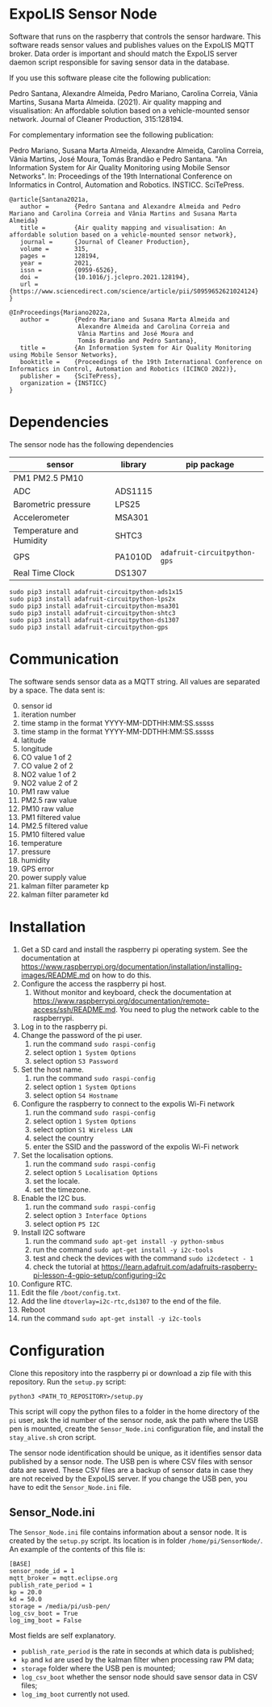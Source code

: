 # ExpoLIS Sensor Node
Software that runs on the raspberry that controls the sensor hardware. This software reads sensor values and publishes values on the ExpoLIS MQTT broker.  Data order is important and should match the ExpoLIS server daemon script responsible for saving sensor data in the database.

If you use this software please cite the following publication:

Pedro Santana, Alexandre Almeida, Pedro Mariano, Carolina Correia, Vânia Martins, Susana Marta Almeida. (2021). Air quality mapping and visualisation: An affordable solution based on a vehicle-mounted sensor network. Journal of Cleaner Production, 315:128194.

For complementary information see the following publication:

Pedro Mariano, Susana Marta Almeida, Alexandre Almeida, Carolina Correia, Vânia Martins, José Moura, Tomás Brandão e Pedro Santana. "An Information System for Air Quality Monitoring using Mobile Sensor Networks". In: Proceedings of the 19th International Conference on Informatics in Control, Automation and Robotics. INSTICC. SciTePress.

    @article{Santana2021a,
       author =       {Pedro Santana and Alexandre Almeida and Pedro Mariano and Carolina Correia and Vânia Martins and Susana Marta Almeida}
       title =        {Air quality mapping and visualisation: An affordable solution based on a vehicle-mounted sensor network},
       journal =      {Journal of Cleaner Production},
       volume =       315,
       pages =        128194,
       year =         2021,
       issn =         {0959-6526},
       doi =          {10.1016/j.jclepro.2021.128194},
       url =          {https://www.sciencedirect.com/science/article/pii/S0959652621024124}
    }
    
    @InProceedings{Mariano2022a,
       author =       {Pedro Mariano and Susana Marta Almeida and
                       Alexandre Almeida and Carolina Correia and
                       Vânia Martins and José Moura and
                       Tomás Brandão and Pedro Santana},
       title =        {An Information System for Air Quality Monitoring using Mobile Sensor Networks},
       booktitle =    {Proceedings of the 19th International Conference on Informatics in Control, Automation and Robotics (ICINCO 2022)},
       publisher =    {SciTePress},
       organization = {INSTICC}
    }

# Dependencies

The sensor node has the following dependencies

| sensor                   | library | pip package                 |
|--------------------------|---------|-----------------------------|
| PM1 PM2.5 PM10           |         |                             |
| ADC                      | ADS1115 |                             |
| Barometric pressure      | LPS25   |                             |
| Accelerometer            | MSA301  |                             |
| Temperature and Humidity | SHTC3   |                             |
| GPS                      | PA1010D | `adafruit-circuitpython-gps`|
| Real Time Clock          | DS1307  |                             |

    sudo pip3 install adafruit-circuitpython-ads1x15
    sudo pip3 install adafruit-circuitpython-lps2x
    sudo pip3 install adafruit-circuitpython-msa301
    sudo pip3 install adafruit-circuitpython-shtc3
    sudo pip3 install adafruit-circuitpython-ds1307
    sudo pip3 install adafruit-circuitpython-gps


# Communication

The software sends sensor data as a MQTT string. All values are separated by a space. The data sent is:

0. sensor id
1. iteration number
2. time stamp in the format YYYY-MM-DDTHH:MM:SS.sssss
3. time stamp in the format YYYY-MM-DDTHH:MM:SS.sssss
4. latitude
5. longitude
6. CO value 1 of 2
7. CO value 2 of 2
8. NO2 value 1 of 2
9. NO2 value 2 of 2
10. PM1 raw value
11. PM2.5 raw value
12. PM10 raw value
13. PM1 filtered value
14. PM2.5 filtered value
15. PM10 filtered value
16. temperature
17. pressure
18. humidity
19. GPS error
20. power supply value
21. kalman filter parameter kp
22. kalman filter parameter kd

# Installation

1. Get a SD card and install the raspberry pi operating system.  See the documentation at <https://www.raspberrypi.org/documentation/installation/installing-images/README.md> on how to do this.
2. Configure the access the raspberry pi host.
   1. Without monitor and keyboard, check the documentation at <https://www.raspberrypi.org/documentation/remote-access/ssh/README.md>.  You need to plug the network cable to the raspberrypi.
3. Log in to the raspberry pi.
4. Change the password of the pi user.
   1. run the command `sudo raspi-config`
   2. select option `1 System Options`
   3. select option `S3 Password`
5. Set the host name.
   1. run the command `sudo raspi-config`
   2. select option `1 System Options`
   3. select option `S4 Hostname`
6. Configure the raspberry to connect to the expolis Wi-Fi network
   1. run the command `sudo raspi-config`
   2. select option `1 System Options`
   3. select option `S1 Wireless LAN`
   4. select the country
   5. enter the SSID and the password of the expolis Wi-Fi network
7. Set the localisation options.
   1. run the command `sudo raspi-config`
   2. select option `5 Localisation Options`
   3. set the locale.
   4. set the timezone.
4. Enable the I2C bus.
   1. run the command `sudo raspi-config`
   2. select option `3 Interface Options`
   3. select option `P5 I2C`
5. Install I2C software
   1. run the command `sudo apt-get install -y python-smbus`
   2. run the command `sudo apt-get install -y i2c-tools`
   3. test and check the devices with the command `sudo i2cdetect - 1`
   4. check the tutorial at <https://learn.adafruit.com/adafruits-raspberry-pi-lesson-4-gpio-setup/configuring-i2c>
10. Configure RTC.
   1. Edit the file `/boot/config.txt`.
   2. Add the line `dtoverlay=i2c-rtc,ds1307` to the end of the file.
   3. Reboot
   4. run the command `sudo apt-get install -y i2c-tools`


# Configuration

Clone this repository into the raspberry pi or download a zip file with this repository.  Run the `setup.py` script:

    python3 <PATH_TO_REPOSITORY>/setup.py

This script will copy the python files to a folder in the home directory of the `pi` user, ask the id number of the sensor node, ask the path where the USB pen is mounted, create the `Sensor_Node.ini` configuration file, and install the `stay_alive.sh` cron script.

The sensor node identification should be unique, as it identifies sensor data published by a sensor node.  The USB pen is where CSV files with sensor data are saved.  These CSV files are a backup of sensor data in case they are not received by the ExpoLIS server.  If you change the USB pen, you have to edit the `Sensor_Node.ini` file.

## Sensor_Node.ini

The `Sensor_Node.ini` file contains information about a sensor node.  It is created by the `setup.py` script.  Its location is in folder `/home/pi/SensorNode/`.  An example of the contents of this file is:

    [BASE]
    sensor_node_id = 1
    mqtt_broker = mqtt.eclipse.org
    publish_rate_period = 1
    kp = 20.0
    kd = 50.0
    storage = /media/pi/usb-pen/
    log_csv_boot = True
    log_img_boot = False

Most fields are self explanatory.

* `publish_rate_period` is the rate in seconds at which data is published;
* `kp` and `kd` are used by the kalman filter when processing raw PM data;
* `storage` folder where the USB pen is mounted;
* `log_csv_boot` whether the sensor node should save sensor data in CSV files;
* `log_img_boot` currently not used.
